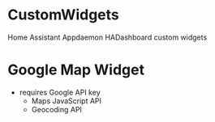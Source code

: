 # CustomWidgets
Home Assistant Appdaemon HADashboard custom widgets

# Google Map Widget

- requires Google API key
  - Maps JavaScript API
  - Geocoding API
  
  
